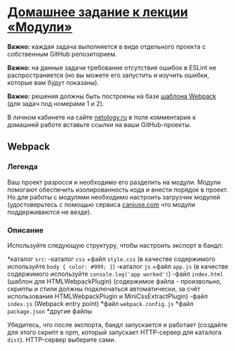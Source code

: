# [Домашнее задание к лекции «Модули»](https://github.com/netology-code/ajs-homeworks/tree/master/modules#домашнее-задание-к-лекции-модули)
**Важно:** каждая задача выполняется в виде отдельного проекта с собственным GitHub репозиторием.

**Важно:** на данные задачи требование отсутствия ошибок в ESLint не распространяется (но вы можете его запустить и изучить ошибки, которые вам будут показаны).

**Важно:** решения должны быть построены на базе [шаблона Webpack](https://github.com/netology-code/ajs-homeworks/blob/master/ci-template) (для задач под номерами 1 и 2).

В личном кабинете на сайте [netology.ru](http://netology.ru/) в поле комментария к домашней работе вставьте ссылки на ваши GitHub-проекты.

## Webpack
### Легенда
Ваш проект разросся и необходимо его разделить на модули. Модули помогают обеспечить изолированность кода и внести порядок в проект. Но для работы с модулями необходимо настроить загрузчик модулей (удостоверьтесь с помощью сервиса [caniuse.com](http://caniuse.com/) что модули поддерживаются не везде).

### Описание
Используйте следующую структуру, чтобы настроить экспорт в бандл:

*каталог `src`:
  -каталог `css`
    +файл `style.css` (в качестве содержимого используйте `body { color: #999; }`)
  -каталог `js`
    +файл `app.js` (в качестве содержимого используйте `console.log('app worked')`)
  -файл `index.html` (шаблон для HTMLWebpackPlugin) (содержимое файла - произвольно, скрипты и стили должны подключаться автоматически, за счёт использования HTMLWebpackPlugin и MiniCssExtractPlugin)
  -файл `index.js` (Webpack entry point)
*файл `webpack.config.js`
*файл `package.json`
*другие файлы

Убедитесь, что после экспорта, бандл запускается и работает (создайте для этого скрипт в npm, который запускает HTTP-сервер для каталога `dist`). HTTP-сервер выберите сами.

